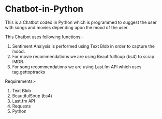 # Chatbot-in-Python
This is a Chatbot coded in Python which is programmed to suggest the user with songs and movies depending upon the mood of the user.

This Chatbot uses following functions:-

1. Sentiment Analysis is performed using Text Blob in order to capture the mood.
2. For movie recommendations we are using BeautifulSoup (bs4) to scrap IMDB.
3. For song recommendations we are using Last.fm API which uses tag.gettoptracks

Requirements:-
1. Text Blob
2. BeautifulSoup (bs4)
3. Last.fm API
4. Requests
5. Python
